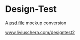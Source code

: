 # Design-Test
A [psd file](https://github.com/liviuschera/Design-Test/blob/master/psd_mockup/design_test.psd) mockup conversion



www.liviuschera.com/designtest2
